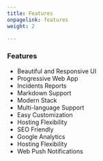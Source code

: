 ```yaml
---
title: Features
onpagelink: features
weight: 2

---
```


### Features

- Beautiful and Responsive UI
- Progressive Web App
- Incidents Reports
- Markdown Support
- Modern Stack
- Multi-language Support
- Easy Customization
- Hosting Flexibility
- SEO Friendly
- Google Analytics
- Hosting Flexibility
- Web Push Notifications
 